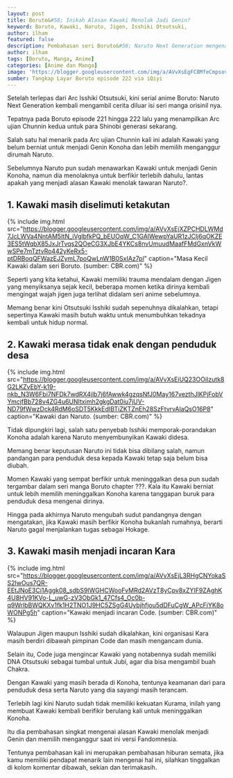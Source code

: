 ```yaml
---
layout: post
title: Boruto&#58; Inikah Alasan Kawaki Menolak Jadi Genin?
keyword: Boruto, Kawaki, Naruto, Jigen, Isshiki Otsutsuki, 
author: ilham
featured: false
description: Pembahasan seri Boruto&#58; Naruto Next Generation mengenai alasan Kawaki menolak menjadi Genin Konoha, simak selengkapnya.
author: ilham
tags: [Boruto, Manga, Anime]
categories: [Anime dan Manga]
image: 'https://blogger.googleusercontent.com/img/a/AVvXsEgFC8MfeCmpsovpsRGR87hOLLVrtKqk01s6bIbCNq9Bz3BtlnDMAaVL8XOtbUo3WpE_ayCzQ1M4275vZaKyzhfDFd6oqhrVfVurd72Ji77woTAoK4opKhnS1Udgg4iHlCo3WQwetlhYN-cW8gq3c_ODLrmxhJ_dJtfX1WZ2MhMimApgNyXfoHHcbphG'
sumber: Tangkap Layar Boruto episode 222 via iQiyi
---
```


Setelah terlepas dari Arc Isshiki Otsutsuki, kini serial anime Boruto: Naruto Next Generation kembali mengambil cerita diluar isi seri manga orisinil nya.

Tepatnya pada Boruto episode 221 hingga 222 lalu yang menampilkan Arc ujian Chunnin kedua untuk para Shinobi generasi sekarang.

Salah satu hal menarik pada Arc ujian Chunnin kali ini adalah Kawaki yang belum berniat untuk menjadi Genin Konoha dan lebih memilih menganggur dirumah Naruto.

Sebelumnya Naruto pun sudah menawarkan Kawaki untuk menjadi Genin Konoha, namun dia menolaknya untuk berfikir terlebih dahulu, lantas apakah yang menjadi alasan Kawaki menolak tawaran Naruto?.

## 1. Kawaki masih diselimuti ketakutan

{% include img.html
 src="https://blogger.googleusercontent.com/img/a/AVvXsEjXZPCHDLWMd7JcLWVa4NntAM5ItN_iVglbfkPQ_bEUOqW_C1GAlWewpYaUR1zJClj6qOKZE3ES5tWqbX85JxJrTvqs2QOeCG3XJbE4YKCs8nvUmuudMaafFMdGxnVkWwSPe7mTztvRo442yKeRx5-ptDRBoqQFWazEJZymL7poQwLnW1B0SxIAz7pl"
 caption="Masa Kecil Kawaki dalam seri Boruto. (sumber: CBR.com)" %}

Seperti yang kita ketahui, Kawaki memiliki trauma mendalam dengan Jigen yang menyiksanya sejak kecil, beberapa momen ketika dirinya kembali mengingat wajah jigen juga terlihat didalam seri anime sebelumnya.

Memang benar kini Otsutsuki Isshiki sudah sepenuhnya dikalahkan, tetapi sepertinya Kawaki masih butuh waktu untuk menumbuhkan tekadnya kembali untuk hidup normal.

## 2. Kawaki merasa tidak enak dengan penduduk desa

{% include img.html
src="https://blogger.googleusercontent.com/img/a/AVvXsEiUQ23OOiIzutk8G2LKZvEbY-k19-nkb_N3W6Fbi7NFDk7wdRX4jlb7j6fAwwk4gzqsNfJ0May167vezthJlKPjFobVYmcjfBb728v4ZG4u6UNItximh2gkgDat0iu7jUV-ND79fWwzDck4RdM6oSDT5KkkEdIBTiZKTZnEh28SzFtvrvAlaQsO16P8"
caption="Kawaki dan Naruto. (sumber: CBR.com)" %}

Tidak dipungkiri lagi, salah satu penyebab Isshiki memporak-porandakan Konoha adalah karena Naruto menyembunyikan Kawaki didesa.

Memang benar keputusan Naruto ini tidak bisa dibilang salah, namun pandangan para penduduk desa kepada Kawaki tetap saja belum bisa diubah.

Momen Kawaki yang sempat berfikir untuk meninggalkan desa pun sudah tergambar dalam seri manga Boruto chapter ???. Kala itu Kawaki berniat untuk lebih memilih meninggalkan Konoha karena tanggapan buruk para penduduk desa mengenai dirinya.

Hingga pada akhirnya Naruto mengubah sudut pandangnya dengan mengatakan, jika Kawaki masih berfikir Konoha bukanlah rumahnya, berarti Naruto gagal menjalankan tugas sebagai Hokage.

## 3. Kawaki masih menjadi incaran Kara

{% include img.html
src="https://blogger.googleusercontent.com/img/a/AVvXsEjL3RHgCNYokaSS2IwOus7QR-EEtJNoE3Ci1Aggk08_sdbS9IWGHCWooFvMRd2AVzT8yCpv8xZYIF9ZAghK4U8HV91KVo-L_uwG-zV3ObGk1_47Cfs4_Oc0b-q9WrlbBWQKXv1fk1H2TNO1J9HC5ZSgG4Uybjhfjou5dDFuCgW_APcFiYK8oWONPg5h"
caption="Kawaki menjadi incaran Code. (sumber: CBR.com)" %}

Walaupun Jigen maupun Isshiki sudah dikalahkan, kini organisasi Kara masih berdiri dibawah pimpinan Code dan masih mengancam dunia.

Selain itu, Code juga mengincar Kawaki yang notabennya sudah memiliki DNA Otsutsuki sebagai tumbal untuk Jubi, agar dia bisa mengambil buah Chakra.

Dengan Kawaki yang masih berada di Konoha, tentunya keamanan dari para penduduk desa serta Naruto yang dia sayangi masih terancam.

Terlebih lagi kini Naruto sudah tidak memiliki kekuatan Kurama, inilah yang membuat Kawaki kembali berifikir berulang kali untuk meninggalkan Konoha.

Itu dia pembahasan singkat mengenai alasan Kawaki menolak menjadi Genin dan memilih menganggur saat ini versi Fandomnesia.

Tentunya pembahasan kali ini merupakan pembahasan hiburan semata, jika kamu memiliki pendapat menarik lain mengenai hal ini, silahkan tinggalkan di kolom komentar dibawah, sekian dan terimakasih.
